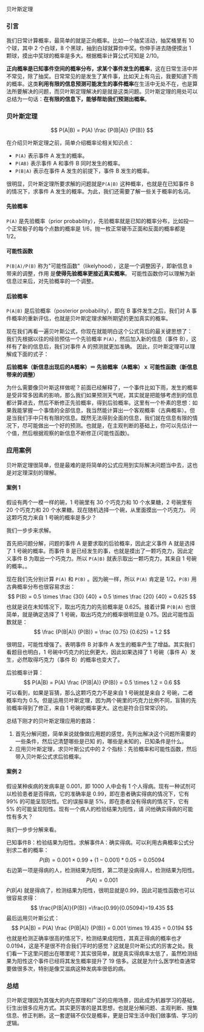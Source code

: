 贝叶斯定理

### 引言

我们日常计算概率，最简单的就是正向概率。比如一个抽奖活动，抽奖桶里有 10 个球，其中 2 个白球，8 个黑球，抽到白球就算你中奖。你伸手进去随便摸出 1 颗球，摸出中奖球的概率是多大。根据概率计算公式可知是 2/10。

**正向概率是已知事件空间的概率分布，求某个事件发生的概率**，这在日常生活中并不常见，除了抽奖。日常常见的是发生了某件事，比如天上有乌云，我要知道下雨的概率。这类**利用有限的信息预测可能发生的事件概率**在生活中无处不在，也是算法所要解决的问题，而贝叶斯定理解决的是就是这类问题。贝叶斯定理的用处可以总结为一句话：**在有限的信息下，能够帮助我们预测出概率**。

### 贝叶斯定理

$$
P(A|B) = P(A) \frac {P(B|A)} {P(B)}
$$



在介绍贝叶斯定理之前，简单介绍概率论相关知识点：

* `P(A)` 表示事件 A 发生的概率。
* `P(AB)` 表示事件 A 和事件 B 同时发生的概率。
* `P(B|A)` 表示在事件 A 发生的前提下，事件 B 发生的概率。

很明显，贝叶斯定理所要求解的问题就是`P(A|B)` 这种概率，也就是在已知事件 B 的情况下，求事件 A 发生的概率。为此，我们还需要了解一些关于概率的名词。

#### 先验概率

`P(A)` 是先验概率（prior probability），先验概率就是已知的概率分布，比如投一个正常骰子的每个点数的概率是 1/6，抛一枚正常硬币正面和反面的概率都是 1/2。

#### 可能性函数

`P(B|A)/P(B)` 称为"可能性函数"（likelyhood），这是一个调整因子，即新信息 `B` 带来的调整，作用 是**使得先验概率更接近真实概率**。 可能性函数你可以理解为新信息过来后，对先验概率的一个调整。

#### 后验概率

`P(A|B)` 是后验概率（posterior probability），即在 B 事件发生之后，我们对 A 事件概率的重新评估，也就是贝叶斯定理求解所期望的更加真实的概率。

现在我们再看一遍贝叶斯公式，你现在就能明白这个公式背后的最关键思想了： 我们先根据以往的经验预估一个先验概率 `P(A)`，然后加入新的信息（事件 B），这样有了新的信息后，我们对事件 A 的预测就更加准确。 因此，贝叶斯定理可以理解成下面的式子： 

**后验概率（新信息出现后的A概率）＝ 先验概率（A概率）ｘ 可能性函数（新信息带来的调整）**

为什么需要像贝叶斯这样做呢？前面已经解释了，一个事件比如下雨，发生的概率是受非常多因素的影响，那么我们如果预测天气呢，其实就是把能够考虑到的信息都计算进去，然后不断修正先验概率，得到后验概率。这里有一个朴素的思想：如果我能掌握一个事情的全部信息，我当然能计算出一个客观概率（古典概率）。但是当我们手中只有有限的信息。既然无法得到全面的信息，我们就在信息有限的情况下，尽可能做出一个好的预测。也就是，在主观判断的基础上，你可以先估计一个值，然后根据观察的新信息不断修正(可能性函数)。

### 应用案例

贝叶斯定理很简单，但是最难的是将简单的公式应用到实际解决问题当中去，这也是对定理深刻的理解。

#### 案例 1

假设有两个一模一样的碗，1 号碗里有 30 个巧克力和 10 个水果糖，2 号碗里有 20 个巧克力和 20 个水果糖。现在随机选择一个碗，从里面摸出一个巧克力。 问这颗巧克力来自 1 号碗的概率是多少？

我们一步步来求解。

首先把问题分解，问题的事件 A 是要求取的后验概率，因此定义事件 A 就是选择了 1 号碗的概率。而事件 B 是已经发生的事，也就是摸出了一颗巧克力，因此定义事件 B 为取出一个巧克力。所以 `P(A|B)` 就表示取出一颗巧克力，其来自 1 号碗的概率。。

现在我们先分别计算 `P(A)` 和 `P(B)` 。因为碗一样，所以 `P(A)` 肯定是 1/2。`P(B)` 用古典概率分布也很容易求出：
$$
P(B) = 0.5 \times \frac {30} {40} + 0.5 \times \frac {20} {40} = 0.625
$$
也就是说在未知情况下，取出巧克力的先验概率是 0.625。接着计算 `P(B|A)` 也很简单，就是确定选择了 1 号碗，取出巧克力的概率很明显是 0.75。因此可能性函数就是：
$$
\frac {P(B|A)} {P(B)} = \frac {0.75} {0.625} = 1.2
$$


很明显，可能性增强了。表明事件 B 对事件 A 发生的概率产生了增益。其实我们看题目也明白，1 号碗中巧克力的比例更大，因此如果选择了 1 号碗（事件 A）发生，必然取得巧克力（事件 B）的概率也变大了。

后验概率计算：
$$
P(A|B) = P(A) \frac {P(B|A)} {P(B)} = 0.5 \times 1.2 = 0.6
$$
可以看到，如果是盲猜，那么这颗巧克力不是来自 1 号碗就是来自 2 号碗，二者概率均为 0.5。但是运用贝叶斯定理，因为两个碗里的巧克力比例不同，盲猜的先验概率得到了修正，来自 1 号碗的概率更大。这也是符合日常常识的。

总结下刚才的贝叶斯定理应用的套路：

1. 首先分解问题，简单来说就像做应用题的感觉，先列出解决这个问题所需要的一些条件，然后记清楚哪些是已知 的，哪些是未知的，已知条件是什么。
2. 应用贝叶斯定理，求贝叶斯公式中的 2 个指标：先验概率和可能性函数，然后带入贝叶斯公式求后验概率。

#### 案例 2

假设某种疾病的发病率是 0.001，即 1000 人中会有 1 个人得病。现有一种试剂可以检验患者是否得病，它的准确率是 0.99，即在患者确实得病的情况下，它有 99% 的可能呈现阳性。它的误报率是 5%，即在患者没有得病的情况下，它有 5% 的可能呈现阳性。现有一个病人的检验结果为阳性，请 问他确实得病的可能性有多大？

我们一步步分解来看。

已知事件B：检验结果为阳性。求解事件A：确实得病。可以利用古典概率公式分别求二者的概率：
$$
P(B)=0.001 \times 0.99 + (1-0.001) * 0.05=0.05094
$$
右边第一项是得病的人，检测结果为阳性，第二项是没病得人，检测结果为阳性。
$$
P(A)=0.001
$$
$P(B|A)$  就是得病了，检测结果为阳性，很明显就是0.99，因此可能性函数也可以很容易求得：
$$
\frac{P(B|A)}{P(B)} =\frac{0.99}{0.05094}=19.435
$$
最后运用贝叶斯公式：
$$
P(A|B) = P(A) \frac {P(B|A)} {P(B)} = 0.001 \times 19.435 = 0.0194
$$
也就是检测正确率很高的情况下，检测结果成阳性，其真正得病的概率也才 0.0194，这是不是很不符合我们平时的感觉？这就是贝叶斯公式的厉害之处。我们看一下这里问题出在哪里呢？其实很简单，就是真实得病率太低了，虽然检测结果为阳性这个事件已经将其发生概率提升了 19 倍多。这就是为什么医学检查通常要做很多次，特别是像艾滋病这种发病率很低的病。

### 总结

贝叶斯定理因为其强大的内在原理和广泛的应用场景，因此成为机器学习的基础，衍生出很多应用方式。其实更厉害的是其思想，也就是分解问题、主观判断、搜集信息、修正判断。这一套逻辑不仅仅是概率，更是日常生活中我们做事情、学习的逻辑。
